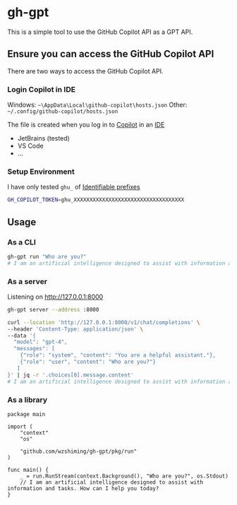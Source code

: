 # gh-gpt

This is a simple tool to use the GitHub Copilot API as a GPT API.

## Ensure you can access the GitHub Copilot API

There are two ways to access the GitHub Copilot API.

### Login Copilot in IDE

Windows: `~\AppData\Local\github-copilot\hosts.json`
Other: `~/.config/github-copilot/hosts.json`

The file is created when you log in to [Copilot](https://github.com/features/copilot) in an [IDE](https://github.com/settings/copilot)

- JetBrains (tested)
- VS Code
- ...

### Setup Environment

I have only tested `ghu_` of [Identifiable prefixes](https://github.blog/2021-04-05-behind-githubs-new-authentication-token-formats/#identifiable-prefixes)

``` bash
GH_COPILOT_TOKEN=ghu_XXXXXXXXXXXXXXXXXXXXXXXXXXXXXXXXXXX
```

## Usage

### As a CLI

``` bash
gh-gpt run "Who are you?"
# I am an artificial intelligence designed to assist with information and tasks. How can I help you today?
```

### As a server

Listening on http://127.0.0.1:8000

``` bash
gh-gpt server --address :8000
```

``` bash
curl --location 'http://127.0.0.1:8000/v1/chat/completions' \
--header 'Content-Type: application/json' \
--data '{
  "model": "gpt-4",
  "messages": [
    {"role": "system", "content": "You are a helpful assistant."},
    {"role": "user", "content": "Who are you?"}
   ]
}' | jq -r '.choices[0].message.content'
# I am an artificial intelligence designed to assist with information and tasks. How can I help you today?
```

### As a library

``` golang
package main

import (
	"context"
	"os"

	"github.com/wzshiming/gh-gpt/pkg/run"
)

func main() {
	_ = run.RunStream(context.Background(), "Who are you?", os.Stdout)
	// I am an artificial intelligence designed to assist with information and tasks. How can I help you today?
}
```
